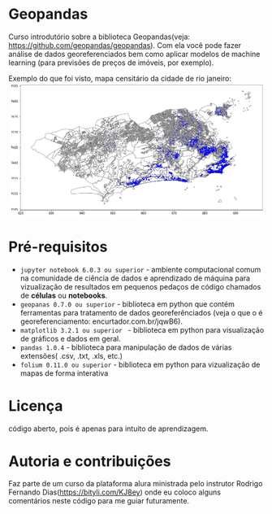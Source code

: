 # Geopandas
Curso introdutório sobre a biblioteca Geopandas(veja: https://github.com/geopandas/geopandas). Com ela você pode fazer 
análise de dados georeferenciados bem como aplicar modelos de machine learning (para previsões de preços de imóveis, por exemplo).

Exemplo do que foi visto, mapa censitário da cidade de rio janeiro:
![Mapa censitário da cidade de Rio Janeiro](06.Vizualizacoes/download.png)


# Pré-requisitos
* ```jupyter notebook 6.0.3 ou superior``` - ambiente computacional comum na comunidade de ciência de dados e aprendizado de máquina para vizualização de resultados
em pequenos pedaços de código chamados de **células** ou **notebooks**.
* ```geopanas 0.7.0 ou superior``` - biblioteca em python que contém ferramentas para tratamento 
de dados georeferênciados (veja o que o é georeferenciamento: encurtador.com.br/jqwB6).
* ```matplotlib 3.2.1 ou superior ``` - biblioteca em python para visualização de gráficos e dados em geral.
* ```pandas 1.0.4``` - biblioteca para manipulação de dados de várias extensões( .csv, .txt, .xls, etc.)
* ```folium 0.11.0 ou superior``` - biblioteca em python para vizualização de mapas de forma interativa

# Licença

código aberto, pois é apenas para intuito de aprendizagem.

# Autoria e contribuições

Faz parte de um curso da plataforma alura ministrada pelo instrutor Rodrigo Fernando Dias(https://bityli.com/KJ8ey) onde eu 
coloco alguns comentários neste código para me guiar futuramente.
